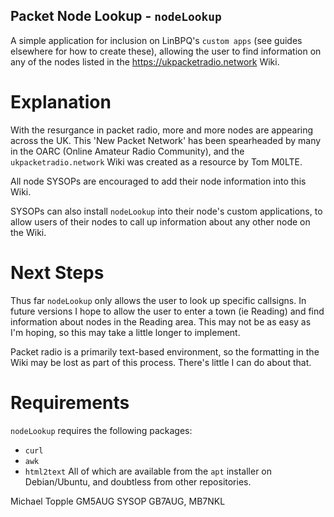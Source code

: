## Packet Node Lookup - `nodeLookup` ##

A simple application for inclusion on LinBPQ's `custom apps` (see guides elsewhere for how to create these), allowing the user to find information on any of the nodes listed in the https://ukpacketradio.network Wiki.

# Explanation #

With the resurgance in packet radio, more and more nodes are appearing across the UK. This 'New Packet Network' has been spearheaded by many in the OARC (Online Amateur Radio Community), and the `ukpacketradio.network` Wiki was created as a resource by Tom M0LTE.

All node SYSOPs are encouraged to add their node information into this Wiki.

SYSOPs can also install `nodeLookup` into their node's custom applications, to allow users of their nodes to call up information about any other node on the Wiki.

# Next Steps #

Thus far `nodeLookup` only allows the user to look up specific callsigns. In future versions I hope to allow the user to enter a town (ie Reading) and find information about nodes in the Reading area. This may not be as easy as I'm hoping, so this may take a little longer to implement. 

Packet radio is a primarily text-based environment, so the formatting in the Wiki may be lost as part of this process. There's little I can do about that.

# Requirements #

`nodeLookup` requires the following packages:
  * `curl`
  * `awk`
  * `html2text`
All of which are available from the `apt` installer on Debian/Ubuntu, and doubtless from other repositories. 

Michael Topple GM5AUG
SYSOP GB7AUG, MB7NKL
